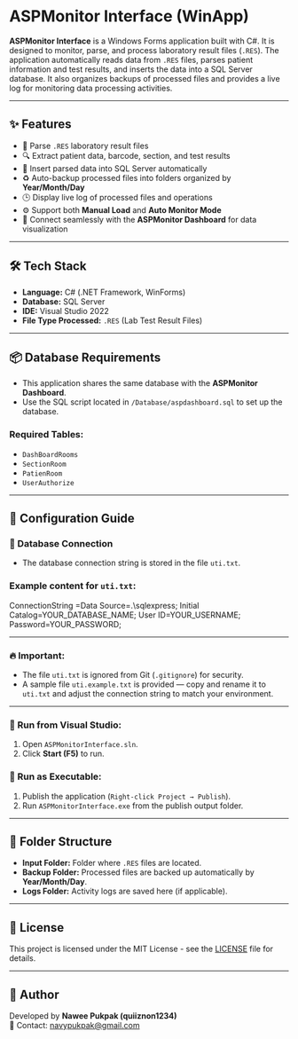 # ASPMonitor Interface (WinApp)

**ASPMonitor Interface** is a Windows Forms application built with C#. It is designed to monitor, parse, and process laboratory result files (`.RES`). The application automatically reads data from `.RES` files, parses patient information and test results, and inserts the data into a SQL Server database. It also organizes backups of processed files and provides a live log for monitoring data processing activities.

---

## ✨ Features

- 📄 Parse `.RES` laboratory result files
- 🔍 Extract patient data, barcode, section, and test results
- 🔄 Insert parsed data into SQL Server automatically
- ♻️ Auto-backup processed files into folders organized by **Year/Month/Day**
- 🕒 Display live log of processed files and operations
- ⚙️ Support both **Manual Load** and **Auto Monitor Mode**
- 🔗 Connect seamlessly with the **ASPMonitor Dashboard** for data visualization

---

## 🛠️ Tech Stack

- **Language:** C# (.NET Framework, WinForms)
- **Database:** SQL Server
- **IDE:** Visual Studio 2022
- **File Type Processed:** `.RES` (Lab Test Result Files)

---

## 📦 Database Requirements

- This application shares the same database with the **ASPMonitor Dashboard**.
- Use the SQL script located in `/Database/aspdashboard.sql` to set up the database.

### Required Tables:

- `DashBoardRooms`
- `SectionRoom`
- `PatienRoom`
- `UserAuthorize`

---

## 🔧 Configuration Guide

### 🔗 Database Connection

- The database connection string is stored in the file `uti.txt`.

### Example content for `uti.txt`:

ConnectionString =Data Source=.\sqlexpress; Initial Catalog=YOUR_DATABASE_NAME; User ID=YOUR_USERNAME; Password=YOUR_PASSWORD;

---

### 🔥 Important:

- The file `uti.txt` is ignored from Git (`.gitignore`) for security.
- A sample file `uti.example.txt` is provided — copy and rename it to `uti.txt` and adjust the connection string to match your environment.

---

### 🔧 Run from Visual Studio:

1. Open `ASPMonitorInterface.sln`.
2. Click **Start (F5)** to run.

### 💾 Run as Executable:

1. Publish the application (`Right-click Project → Publish`).
2. Run `ASPMonitorInterface.exe` from the publish output folder.

---

## 📂 Folder Structure

- **Input Folder:** Folder where `.RES` files are located.
- **Backup Folder:** Processed files are backed up automatically by **Year/Month/Day**.
- **Logs Folder:** Activity logs are saved here (if applicable).

---

## 📜 License

This project is licensed under the MIT License - see the [LICENSE](LICENSE) file for details.

---

## 👤 Author

Developed by **Nawee Pukpak (quiiznon1234)**  
📧 Contact: navypukpak@gmail.com